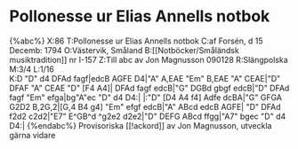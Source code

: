 # Pollonesse ur Elias Annells notbok

{%abc%}
X:86
T:Pollonesse ur Elias Annells notbok
C:af Forsén, d 15 Decemb: 1794
O:Västervik, Småland
B:[[Notböcker/Småländsk musiktradition]] nr I-157
Z:Till abc av Jon Magnusson 090128
R:Slängpolska
M:3/4 
L:1/16  
K:D
"D" d4 DFAd fagf|edcB AGFE D4|"A" A,EAE "Em" B,EAE "A" CEAE|"D" DFAF "A" CEAE "D" [F4 A4]|
DFAd fagf edcB|"G" DGBd gbgf edcB|"D" DFAd fagf "Em" efga|bg"A"ec "D" d4 D4:|
|:"D" [D4 A4 f4] Adfe dcBA|"G" GFGA G2D2 B,2G,2|[G,4 B4 g4] "Em" efgf edcB|"A" ABcd edcB AGFE|
"D" DFAd f2d2 c2d2|"E7" E^GB^d ^g2e2 d2e2|"D" DEFG ABcd ffgg|"A7" bgec "D" d4 D4:|
{%endabc%}
Provisoriska [[!ackord]] av Jon Magnusson, utveckla gärna vidare
